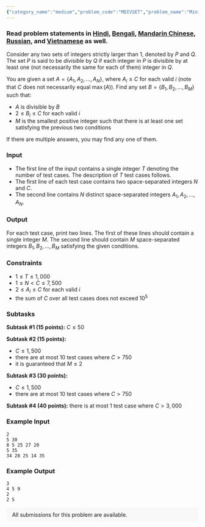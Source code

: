 ```yaml
---
{"category_name":"medium","problem_code":"MDIVSET","problem_name":"Minimum Divisibility Set","problemComponents":{"constraints":"","constraintsState":false,"subtasks":"","subtasksState":false,"inputFormat":"","inputFormatState":false,"outputFormat":"","outputFormatState":false,"sampleTestCases":{}},"video_editorial_url":"","languages_supported":{"0":"CPP14","1":"C","2":"JAVA","3":"PYTH 3.6","4":"CPP17","5":"PYTH","6":"PYP3","7":"CS2","8":"ADA","9":"PYPY","10":"TEXT","11":"PAS fpc","12":"NODEJS","13":"RUBY","14":"PHP","15":"GO","16":"HASK","17":"TCL","18":"PERL","19":"SCALA","20":"LUA","21":"kotlin","22":"BASH","23":"JS","24":"LISP sbcl","25":"rust","26":"PAS gpc","27":"BF","28":"CLOJ","29":"R","30":"D","31":"CAML","32":"FORT","33":"ASM","34":"swift","35":"FS","36":"WSPC","37":"LISP clisp","38":"SQL","39":"SCM guile","40":"PERL6","41":"ERL","42":"CLPS","43":"ICK","44":"NICE","45":"PRLG","46":"ICON","47":"COB","48":"SCM chicken","49":"PIKE","50":"SCM qobi","51":"ST","52":"SQLQ","53":"NEM"},"max_timelimit":2,"source_sizelimit":50000,"problem_author":"zoooma13","problem_tester":"","date_added":"21-02-2021","tags":{"0":"bitmasking","1":"ltime93","2":"medium","3":"zoooma13"},"problem_difficulty_level":"Medium-Hard","best_tag":"Medium Hard","editorial_url":"https://discuss.codechef.com/problems/MDIVSET","time":{"view_start_date":1104528600,"submit_start_date":1104528600,"visible_start_date":1104528600,"end_date":1735669800},"is_direct_submittable":false,"problemDiscussURL":"https://discuss.codechef.com/search?q=MDIVSET","is_proctored":false,"visitedContests":{},"layout":"problem"}
---
```

### Read problem statements in [Hindi](https://www.codechef.com/download/translated/LTIME93/hindi/MDIVSET.pdf), [Bengali](https://www.codechef.com/download/translated/LTIME93/bengali/MDIVSET.pdf), [Mandarin Chinese](https://www.codechef.com/download/translated/LTIME93/mandarin/MDIVSET.pdf), [Russian](https://www.codechef.com/download/translated/LTIME93/russian/MDIVSET.pdf), and [Vietnamese](https://www.codechef.com/download/translated/LTIME93/vietnamese/MDIVSET.pdf) as well.

Consider any two sets of integers strictly larger than $1$, denoted by $P$ and $Q$. The set $P$ is said to be *divisible* by $Q$ if each integer in $P$ is divisible by at least one (not necessarily the same for each of them) integer in $Q$.

You are given a set $A = \{A_1, A_2, \ldots, A_N\}$, where $A_i \le C$ for each valid $i$ (note that $C$ does not necessarily equal $\max(A)$). Find any set $B = \{B_1, B_2, \ldots, B_M\}$ such that:
- $A$ is divisible by $B$
- $2 \le B_i \le C$ for each valid $i$
- $M$ is the smallest positive integer such that there is at least one set satisfying the previous two conditions

If there are multiple answers, you may find any one of them.

### Input
- The first line of the input contains a single integer $T$ denoting the number of test cases. The description of $T$ test cases follows.
- The first line of each test case contains two space-separated integers $N$ and $C$.
- The second line contains $N$ distinct space-separated integers $A_1, A_2, \ldots, A_N$.

### Output
For each test case, print two lines. The first of these lines should contain a single integer $M$. The second line should contain $M$ space-separated integers $B_1, B_2, \ldots, B_M$ satisfying the given conditions.

### Constraints
- $1 \leq T \leq 1,000$
- $1 \leq N \lt C \le 7,500$
- $2 \leq A_i \leq C$ for each valid $i$
- the sum of $C$ over all test cases does not exceed $10^5$

### Subtasks
**Subtask #1 (15 points):** $C \leq 50$

**Subtask #2 (15 points):**
- $C \leq 1,500$
- there are at most $10$ test cases where $C \gt 750$
- it is guaranteed that $M \leq 2$

**Subtask #3 (30 points):**
- $C \leq 1,500$
- there are at most $10$ test cases where $C \gt 750$

**Subtask #4 (40 points):** there is at most $1$ test case where $C \gt 3,000$

### Example Input
```
2
5 30
8 5 25 27 20
5 35
34 28 25 14 35
```

### Example Output
```
3
4 5 9
2
2 5
```

<aside style='background: #f8f8f8;padding: 10px 15px;'><div>All submissions for this problem are available.</div></aside>
